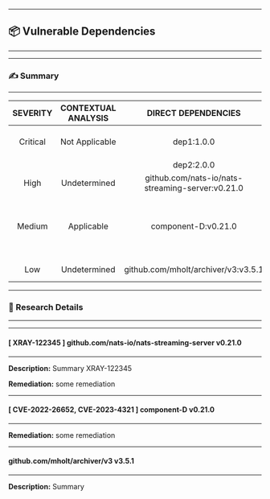 

---
## 📦 Vulnerable Dependencies

---

---
### ✍️ Summary

---
| SEVERITY                | CONTEXTUAL ANALYSIS                  | DIRECT DEPENDENCIES                  | IMPACTED DEPENDENCY                  | FIXED VERSIONS                  | CVES                  |
| :---------------------: | :-----------------------------------: | :-----------------------------------: | :-----------------------------------: | :-----------------------------------: | :-----------------------------------: |
| Critical | Not Applicable | dep1:1.0.0 | impacted 3.0.0 | 4.0.0, 5.0.0 | CVE-1111-11111 |
|   |   | dep2:2.0.0 |   |   |   |
| High | Undetermined | github.com/nats-io/nats-streaming-server:v0.21.0 | github.com/nats-io/nats-streaming-server v0.21.0 | [0.24.1] | - |
| Medium | Applicable | component-D:v0.21.0 | component-D v0.21.0 | [0.24.3] | CVE-2022-26652, CVE-2023-4321 |
| Low | Undetermined | github.com/mholt/archiver/v3:v3.5.1 | github.com/mholt/archiver/v3 v3.5.1 | - | - |

---
### 🔬 Research Details

---
---
#### [ XRAY-122345 ] github.com/nats-io/nats-streaming-server v0.21.0

---

**Description:**
Summary XRAY-122345

**Remediation:**
some remediation

---
#### [ CVE-2022-26652, CVE-2023-4321 ] component-D v0.21.0

---

**Remediation:**
some remediation

---
####  github.com/mholt/archiver/v3 v3.5.1

---

**Description:**
Summary